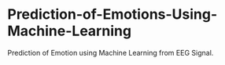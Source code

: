 # Prediction-of-Emotions-Using-Machine-Learning
Prediction of Emotion using Machine Learning from EEG Signal.
